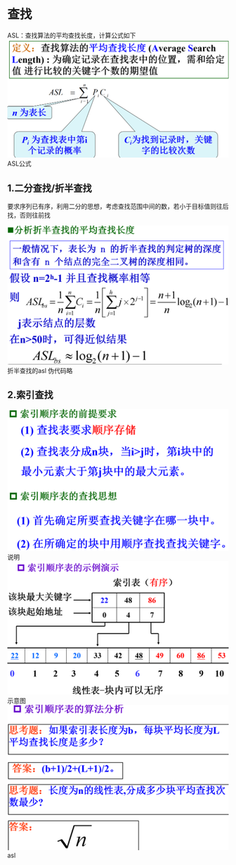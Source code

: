 # 查找
ASL：查找算法的平均查找长度，计算公式如下![输入图片说明](/imgs/2025-06-14/m11GnljL3oW8sTGL.png)ASL公式
## 1.二分查找/折半查找
要求序列已有序，利用二分的思想，考虑查找范围中间的数，若小于目标值则往后找，否则往前找

![输入图片说明](/imgs/2025-06-14/u564RlRf8aNhVe2t.png)折半查找的asl
伪代码略
## 2.索引查找
![输入图片说明](/imgs/2025-06-14/mM0XXXkesEmKPfHU.png)说明
![输入图片说明](/imgs/2025-06-14/J8YSp7dQYNWfE48i.png)示意图
![输入图片说明](/imgs/2025-06-14/ox2MQnIdWvRCvLFw.png)asl
<!--stackedit_data:
eyJoaXN0b3J5IjpbLTExMzc3NTY3MzZdfQ==
-->